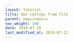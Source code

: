 ```yaml
---
layout: tutorial
title: Get configs from file
parent: mapsindoors
nav_weight: 100
date: 2019-07-10
last_modified_at: 2019-07-12
---
```

